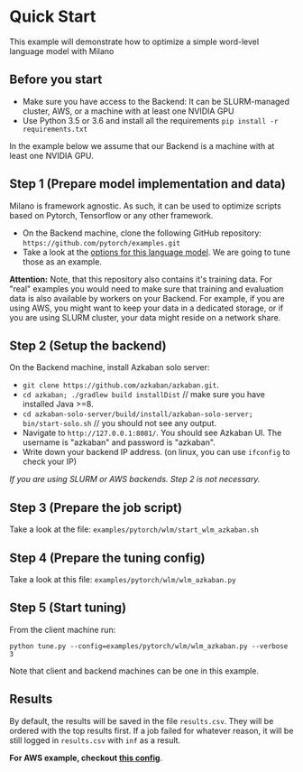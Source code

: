 # Quick Start
This example will demonstrate how to optimize a simple word-level language model with Milano

## Before you start
* Make sure you have access to the Backend: It can be SLURM-managed cluster, AWS, or a machine with at least one NVIDIA GPU
* Use Python 3.5 or 3.6 and install all the requirements ``pip install -r requirements.txt``

In the example below we assume that our Backend is a machine with at least one NVIDIA GPU.

## Step 1 (Prepare model implementation and data)

Milano is framework agnostic. As such, it can be used to optimize scripts based on Pytorch, Tensorflow or any other framework.

* On the Backend machine, clone the following GitHub repository: ``https://github.com/pytorch/examples.git``
* Take a look at the [options for this language model](https://github.com/pytorch/examples/tree/master/word_language_model). We are going to tune those as an example.

**Attention:** Note, that this repository also contains it's training data.
For "real" examples you would need to make sure that training and evaluation data is also available by workers on your Backend.
For example, if you are using AWS, you might want to keep your data in a dedicated storage, or if you are using SLURM cluster, your 
data might reside on a network share. 

## Step 2 (Setup the backend)

On the Backend machine, install Azkaban solo server:
* ``git clone https://github.com/azkaban/azkaban.git``.
* ``cd azkaban; ./gradlew build installDist`` // make sure you have installed Java >=8.
* ``cd azkaban-solo-server/build/install/azkaban-solo-server; bin/start-solo.sh`` // you should not see any output.
* Navigate to ``http://127.0.0.1:8081/``. You should see Azkaban UI. The username is "azkaban" and password is "azkaban".
* Write down your backend IP address. (on linux, you can use ``ifconfig`` to check your IP)

*If you are using SLURM or AWS backends. Step 2 is not necessary.* 
## Step 3 (Prepare the job script)
Take a look at the file: ``examples/pytorch/wlm/start_wlm_azkaban.sh``

## Step 4 (Prepare the tuning config)
Take a look at this file: ``examples/pytorch/wlm/wlm_azkaban.py``

## Step 5 (Start tuning)
From the client machine run:

``python tune.py --config=examples/pytorch/wlm/wlm_azkaban.py --verbose 3``

Note that client and backend machines can be one in this example.

## Results
By default, the results will be saved in the file ``results.csv``. They will be ordered with the top results first.
If a job failed for whatever reason, it will be still logged in ``results.csv`` with ``inf`` as a result.

**For AWS example, checkout [this config](../examples/os2s/cifar10/cifar10_aws.py)**.
